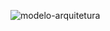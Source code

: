 ![modelo-arquitetura](https://user-images.githubusercontent.com/57564488/205417555-79dbb85e-3afe-40ee-b65b-ed119c25d7b4.png)
